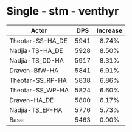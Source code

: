 # Single - stm - venthyr
| Actor | DPS | Increase |
|---|:---:|:---:|
|Theotar-SS-HA_DE|5941|8.74%|
|Nadjia-TS-HA_DE|5928|8.50%|
|Nadjia-TS_DD-HA|5917|8.31%|
|Draven-BfW-HA|5841|6.91%|
|Theotar-SS_RP-HA|5838|6.86%|
|Theotar-SS_WP-HA|5824|6.60%|
|Draven-HA_DE|5800|6.17%|
|Nadjia-TS_EP-HA|5776|5.73%|
|Base|5463|0.00%|
